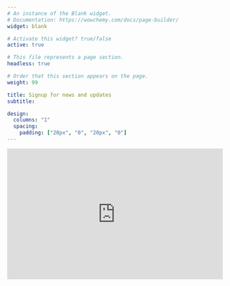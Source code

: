 ```yaml
---
# An instance of the Blank widget.
# Documentation: https://wowchemy.com/docs/page-builder/
widget: blank

# Activate this widget? true/false
active: true

# This file represents a page section.
headless: true

# Order that this section appears on the page.
weight: 99

title: Signup for news and updates
subtitle:

design:
  columns: "1"
  spacing:
    padding: ["20px", "0", "20px", "0"]
---
```


<iframe width="540" height="305" src="https://dd1328ef.sibforms.com/serve/MUIEAGWBWRk2IGWqJYO7rUYrJMHJuIZJe2zyvDmV1yV0LJ5RDsy0aKsiypTmdcTKu0Z9xENHKR7ZdZTA933x45pMOOSPM3J3Df2lr8MO9tDVUHEEZwvrXfOiC6jWf9N-Ld01-3zGvfahx6Nv3y74WrcNNZfNhZqTLgPO4LN_kPajoKOm9ST4gYhEaGxmS8MULrC5_6RZ4Np2im6Q" frameborder="0" scrolling="auto" allowfullscreen style="display: block;margin-left: auto;margin-right: auto;max-width: 100%;"></iframe>
